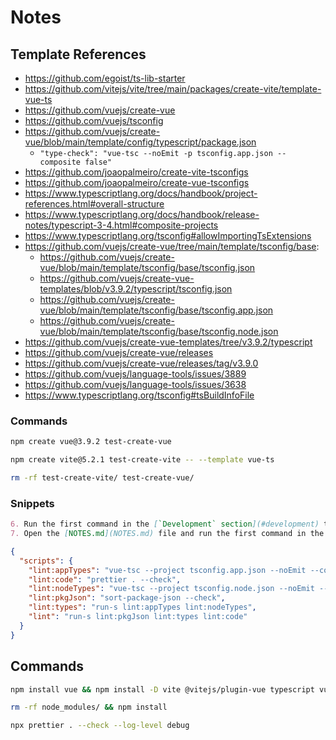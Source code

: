 # Notes

## Template References

- https://github.com/egoist/ts-lib-starter
- https://github.com/vitejs/vite/tree/main/packages/create-vite/template-vue-ts
- https://github.com/vuejs/create-vue
- https://github.com/vuejs/tsconfig
- https://github.com/vuejs/create-vue/blob/main/template/config/typescript/package.json
  - `"type-check": "vue-tsc --noEmit -p tsconfig.app.json --composite false"`
- https://github.com/joaopalmeiro/create-vite-tsconfigs
- https://github.com/joaopalmeiro/create-vue-tsconfigs
- https://www.typescriptlang.org/docs/handbook/project-references.html#overall-structure
- https://www.typescriptlang.org/docs/handbook/release-notes/typescript-3-4.html#composite-projects
- https://www.typescriptlang.org/tsconfig#allowImportingTsExtensions
- https://github.com/vuejs/create-vue/tree/main/template/tsconfig/base:
  - https://github.com/vuejs/create-vue/blob/main/template/tsconfig/base/tsconfig.json
  - https://github.com/vuejs/create-vue-templates/blob/v3.9.2/typescript/tsconfig.json
  - https://github.com/vuejs/create-vue/blob/main/template/tsconfig/base/tsconfig.app.json
  - https://github.com/vuejs/create-vue/blob/main/template/tsconfig/base/tsconfig.node.json
- https://github.com/vuejs/create-vue-templates/tree/v3.9.2/typescript
- https://github.com/vuejs/create-vue/releases
- https://github.com/vuejs/create-vue/releases/tag/v3.9.0
- https://github.com/vuejs/language-tools/issues/3889
- https://github.com/vuejs/language-tools/issues/3638
- https://www.typescriptlang.org/tsconfig#tsBuildInfoFile

### Commands

```bash
npm create vue@3.9.2 test-create-vue
```

```bash
npm create vite@5.2.1 test-create-vite -- --template vue-ts
```

```bash
rm -rf test-create-vite/ test-create-vue/
```

### Snippets

```markdown
6. Run the first command in the [`Development` section](#development) to install [Node.js](https://nodejs.org/en).
7. Open the [NOTES.md](NOTES.md) file and run the first command in the [`Commands` section](NOTES.md#commands) to install the base packages.
```

```json
{
  "scripts": {
    "lint:appTypes": "vue-tsc --project tsconfig.app.json --noEmit --composite false",
    "lint:code": "prettier . --check",
    "lint:nodeTypes": "vue-tsc --project tsconfig.node.json --noEmit --composite false",
    "lint:pkgJson": "sort-package-json --check",
    "lint:types": "run-s lint:appTypes lint:nodeTypes",
    "lint": "run-s lint:pkgJson lint:types lint:code"
  }
}
```

## Commands

```bash
npm install vue && npm install -D vite @vitejs/plugin-vue typescript vue-tsc create-vue-tsconfigs sort-package-json npm-run-all2 prettier @joaopalmeiro/prettier-vue-config
```

```bash
rm -rf node_modules/ && npm install
```

```bash
npx prettier . --check --log-level debug
```
